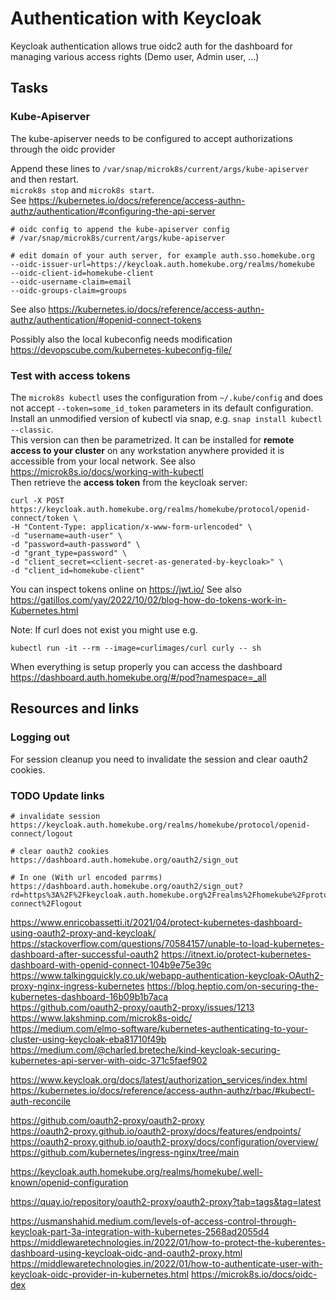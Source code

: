 # Authentication with Keycloak

Keycloak authentication allows true oidc2 auth for the dashboard for managing various access rights
(Demo user, Admin user, ...)

## Tasks

### Kube-Apiserver
The kube-apiserver needs to be configured to accept authorizations through the oidc provider

Append these lines to ``/var/snap/microk8s/current/args/kube-apiserver`` and then restart.  
``microk8s stop`` and ``microk8s start``.  
See https://kubernetes.io/docs/reference/access-authn-authz/authentication/#configuring-the-api-server
```
# oidc config to append the kube-apiserver config
# /var/snap/microk8s/current/args/kube-apiserver

# edit domain of your auth server, for example auth.sso.homekube.org 
--oidc-issuer-url=https://keycloak.auth.homekube.org/realms/homekube
--oidc-client-id=homekube-client
--oidc-username-claim=email
--oidc-groups-claim=groups

```

See also https://kubernetes.io/docs/reference/access-authn-authz/authentication/#openid-connect-tokens

Possibly also the local kubeconfig needs modification
https://devopscube.com/kubernetes-kubeconfig-file/

### Test with access tokens

The ``microk8s kubectl`` uses the configuration from ``~/.kube/config`` and does not accept ``--token=some_id_token`` parameters in its default configuration.
Install an unmodified version of kubectl via snap, e.g. ``snap install kubectl --classic``.  
This version can then be parametrized.
It can be installed for **remote access to your cluster** on any workstation anywhere provided it is accessible from your local network. See also https://microk8s.io/docs/working-with-kubectl  
Then retrieve the **access token** from the keycloak server:
```
curl -X POST https://keycloak.auth.homekube.org/realms/homekube/protocol/openid-connect/token \
-H "Content-Type: application/x-www-form-urlencoded" \
-d "username=auth-user" \
-d "password=auth-password" \
-d "grant_type=password" \
-d "client_secret=<client-secret-as-generated-by-keycloak>" \
-d "client_id=homekube-client"
```

You can inspect tokens online on https://jwt.io/
See also https://gatillos.com/yay/2022/10/02/blog-how-do-tokens-work-in-Kubernetes.html

Note: If curl does not exist you might use e.g.
```
kubectl run -it --rm --image=curlimages/curl curly -- sh
```

When everything is setup properly you can access the dashboard https://dashboard.auth.homekube.org/#/pod?namespace=_all


## Resources and links

### Logging out

For session cleanup you need to invalidate the session and clear oauth2 cookies.
 
### TODO Update links
```
# invalidate session 
https://keycloak.auth.homekube.org/realms/homekube/protocol/openid-connect/logout

# clear oauth2 cookies
https://dashboard.auth.homekube.org/oauth2/sign_out

# In one (With url encoded parrms)
https://dashboard.auth.homekube.org/oauth2/sign_out?rd=https%3A%2F%2Fkeycloak.auth.homekube.org%2Frealms%2Fhomekube%2Fprotocol%2Fopenid-connect%2Flogout
```

https://www.enricobassetti.it/2021/04/protect-kubernetes-dashboard-using-oauth2-proxy-and-keycloak/
https://stackoverflow.com/questions/70584157/unable-to-load-kubernetes-dashboard-after-successful-oauth2
https://itnext.io/protect-kubernetes-dashboard-with-openid-connect-104b9e75e39c
https://www.talkingquickly.co.uk/webapp-authentication-keycloak-OAuth2-proxy-nginx-ingress-kubernetes
https://blog.heptio.com/on-securing-the-kubernetes-dashboard-16b09b1b7aca  
https://github.com/oauth2-proxy/oauth2-proxy/issues/1213  
https://www.lakshminp.com/microk8s-oidc/  
https://medium.com/elmo-software/kubernetes-authenticating-to-your-cluster-using-keycloak-eba81710f49b  
https://medium.com/@charled.breteche/kind-keycloak-securing-kubernetes-api-server-with-oidc-371c5faef902  


https://www.keycloak.org/docs/latest/authorization_services/index.html  
https://kubernetes.io/docs/reference/access-authn-authz/rbac/#kubectl-auth-reconcile  

https://github.com/oauth2-proxy/oauth2-proxy  
https://oauth2-proxy.github.io/oauth2-proxy/docs/features/endpoints/  
https://oauth2-proxy.github.io/oauth2-proxy/docs/configuration/overview/  
https://github.com/kubernetes/ingress-nginx/tree/main  

https://keycloak.auth.homekube.org/realms/homekube/.well-known/openid-configuration

https://quay.io/repository/oauth2-proxy/oauth2-proxy?tab=tags&tag=latest

https://usmanshahid.medium.com/levels-of-access-control-through-keycloak-part-3a-integration-with-kubernetes-2568ad2055d4
https://middlewaretechnologies.in/2022/01/how-to-protect-the-kuberentes-dashboard-using-keycloak-oidc-and-oauth2-proxy.html
https://middlewaretechnologies.in/2022/01/how-to-authenticate-user-with-keycloak-oidc-provider-in-kubernetes.html
https://microk8s.io/docs/oidc-dex
